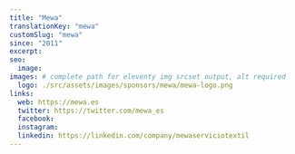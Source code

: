 ```yaml
---
title: "Mewa"
translationKey: "mewa"
customSlug: "mewa"
since: "2011"
excerpt:
seo:
  image:
images: # complete path for eleventy img srcset output, alt required
  logo: ./src/assets/images/sponsors/mewa/mewa-logo.png
links:
  web: https://mewa.es
  twitter: https://twitter.com/mewa_es
  facebook:
  instagram:
  linkedin: https://linkedin.com/company/mewaserviciotextil
---
```

